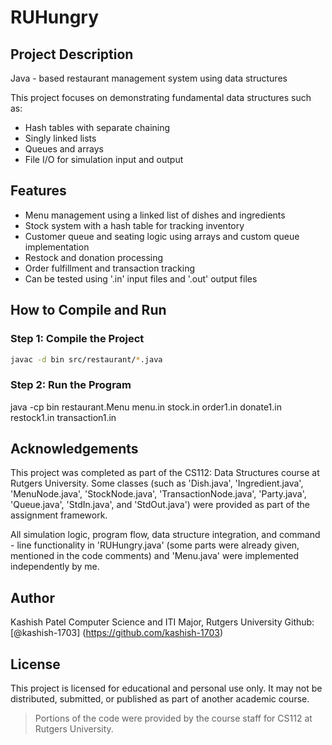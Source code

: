 # RUHungry

## Project Description
Java - based restaurant management system using data structures

This project focuses on demonstrating fundamental data structures such as:
- Hash tables with separate chaining
- Singly linked lists
- Queues and arrays
- File I/O for simulation input and output

## Features
- Menu management using a linked list of dishes and ingredients
- Stock system with a hash table for tracking inventory
- Customer queue and seating logic using arrays and custom queue implementation
- Restock and donation processing
- Order fulfillment and transaction tracking
- Can be tested using '.in' input files and '.out' output files

## How to Compile and Run

### Step 1: Compile the Project

```bash
javac -d bin src/restaurant/*.java
```

### Step 2: Run the Program
java -cp bin restaurant.Menu menu.in stock.in order1.in donate1.in restock1.in transaction1.in

## Acknowledgements

This project was completed as part of the CS112: Data Structures course at Rutgers University.
Some classes (such as 'Dish.java', 'Ingredient.java', 'MenuNode.java', 'StockNode.java', 'TransactionNode.java', 'Party.java', 'Queue.java', 'StdIn.java', and 'StdOut.java') were provided as part of the assignment framework.

All simulation logic, program flow, data structure integration, and command - line functionality in 'RUHungry.java' (some parts were already given, mentioned in the code comments) and 'Menu.java' were implemented independently by me.

## Author

Kashish Patel
Computer Science and ITI Major, Rutgers University
Github: [@kashish-1703] (https://github.com/kashish-1703)

## License

This project is licensed for educational and personal use only.
It may not be distributed, submitted, or published as part of another academic course.

> Portions of the code were provided by the course staff for CS112 at Rutgers University.
